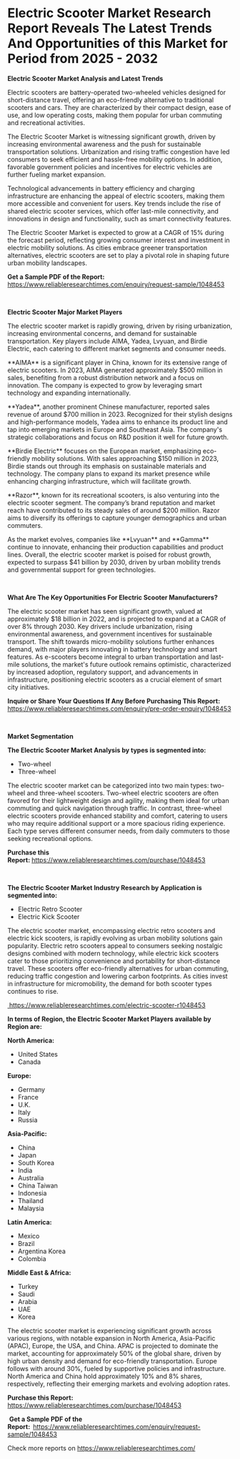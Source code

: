 <p><h1>Electric Scooter Market Research Report Reveals The Latest Trends And Opportunities of this Market for Period from 2025 - 2032</h1></p><p><strong>Electric Scooter Market Analysis and Latest Trends</strong></p>
<p><p>Electric scooters are battery-operated two-wheeled vehicles designed for short-distance travel, offering an eco-friendly alternative to traditional scooters and cars. They are characterized by their compact design, ease of use, and low operating costs, making them popular for urban commuting and recreational activities.</p><p>The Electric Scooter Market is witnessing significant growth, driven by increasing environmental awareness and the push for sustainable transportation solutions. Urbanization and rising traffic congestion have led consumers to seek efficient and hassle-free mobility options. In addition, favorable government policies and incentives for electric vehicles are further fueling market expansion.</p><p>Technological advancements in battery efficiency and charging infrastructure are enhancing the appeal of electric scooters, making them more accessible and convenient for users. Key trends include the rise of shared electric scooter services, which offer last-mile connectivity, and innovations in design and functionality, such as smart connectivity features.</p><p>The Electric Scooter Market is expected to grow at a CAGR of 15% during the forecast period, reflecting growing consumer interest and investment in electric mobility solutions. As cities embrace greener transportation alternatives, electric scooters are set to play a pivotal role in shaping future urban mobility landscapes.</p></p>
<p><strong>Get a Sample PDF of the Report:&nbsp;</strong> <a href="https://www.reliableresearchtimes.com/enquiry/request-sample/1048453?utm_campaign=3518&utm_medium=2&utm_source=Github&utm_content=ia&utm_term=30032025&utm_id=electric-scooter">https://www.reliableresearchtimes.com/enquiry/request-sample/1048453</a></p>
<p>&nbsp;</p>
<p><strong>Electric Scooter Major Market Players</strong></p>
<p><p>The electric scooter market is rapidly growing, driven by rising urbanization, increasing environmental concerns, and demand for sustainable transportation. Key players include AIMA, Yadea, Lvyuan, and Birdie Electric, each catering to different market segments and consumer needs.</p><p>**AIMA** is a significant player in China, known for its extensive range of electric scooters. In 2023, AIMA generated approximately $500 million in sales, benefiting from a robust distribution network and a focus on innovation. The company is expected to grow by leveraging smart technology and expanding internationally.</p><p>**Yadea**, another prominent Chinese manufacturer, reported sales revenue of around $700 million in 2023. Recognized for their stylish designs and high-performance models, Yadea aims to enhance its product line and tap into emerging markets in Europe and Southeast Asia. The company's strategic collaborations and focus on R&D position it well for future growth.</p><p>**Birdie Electric** focuses on the European market, emphasizing eco-friendly mobility solutions. With sales approaching $150 million in 2023, Birdie stands out through its emphasis on sustainable materials and technology. The company plans to expand its market presence while enhancing charging infrastructure, which will facilitate growth.</p><p>**Razor**, known for its recreational scooters, is also venturing into the electric scooter segment. The company’s brand reputation and market reach have contributed to its steady sales of around $200 million. Razor aims to diversify its offerings to capture younger demographics and urban commuters.</p><p>As the market evolves, companies like **Lvyuan** and **Gamma** continue to innovate, enhancing their production capabilities and product lines. Overall, the electric scooter market is poised for robust growth, expected to surpass $41 billion by 2030, driven by urban mobility trends and governmental support for green technologies.</p></p>
<p>&nbsp;</p>
<p><strong>What Are The Key Opportunities For Electric Scooter Manufacturers?</strong></p>
<p><p>The electric scooter market has seen significant growth, valued at approximately $18 billion in 2022, and is projected to expand at a CAGR of over 8% through 2030. Key drivers include urbanization, rising environmental awareness, and government incentives for sustainable transport. The shift towards micro-mobility solutions further enhances demand, with major players innovating in battery technology and smart features. As e-scooters become integral to urban transportation and last-mile solutions, the market's future outlook remains optimistic, characterized by increased adoption, regulatory support, and advancements in infrastructure, positioning electric scooters as a crucial element of smart city initiatives.</p></p>
<p><strong>Inquire or Share Your Questions If Any Before Purchasing This Report:</strong> <a href="https://www.reliableresearchtimes.com/enquiry/pre-order-enquiry/1048453?utm_campaign=3518&utm_medium=2&utm_source=Github&utm_content=ia&utm_term=30032025&utm_id=electric-scooter">https://www.reliableresearchtimes.com/enquiry/pre-order-enquiry/1048453</a></p>
<p>&nbsp;</p>
<p><strong>Market Segmentation</strong></p>
<p><strong>The Electric Scooter Market Analysis by types is segmented into:</strong></p>
<p><ul><li>Two-wheel</li><li>Three-wheel</li></ul></p>
<p><p>The electric scooter market can be categorized into two main types: two-wheel and three-wheel scooters. Two-wheel electric scooters are often favored for their lightweight design and agility, making them ideal for urban commuting and quick navigation through traffic. In contrast, three-wheel electric scooters provide enhanced stability and comfort, catering to users who may require additional support or a more spacious riding experience. Each type serves different consumer needs, from daily commuters to those seeking recreational options.</p></p>
<p><strong>Purchase this Report:&nbsp;</strong><a href="https://www.reliableresearchtimes.com/purchase/1048453?utm_campaign=3518&utm_medium=2&utm_source=Github&utm_content=ia&utm_term=30032025&utm_id=electric-scooter">https://www.reliableresearchtimes.com/purchase/1048453</a></p>
<p>&nbsp;</p>
<p><strong>The Electric Scooter Market Industry Research by Application is segmented into:</strong></p>
<p><ul><li>Electric Retro Scooter</li><li>Electric Kick Scooter</li></ul></p>
<p><p>The electric scooter market, encompassing electric retro scooters and electric kick scooters, is rapidly evolving as urban mobility solutions gain popularity. Electric retro scooters appeal to consumers seeking nostalgic designs combined with modern technology, while electric kick scooters cater to those prioritizing convenience and portability for short-distance travel. These scooters offer eco-friendly alternatives for urban commuting, reducing traffic congestion and lowering carbon footprints. As cities invest in infrastructure for micromobility, the demand for both scooter types continues to rise.</p></p>
<p><a href="https://www.reliableresearchtimes.com/electric-scooter-r1048453?utm_campaign=3518&utm_medium=2&utm_source=Github&utm_content=ia&utm_term=30032025&utm_id=electric-scooter">&nbsp;https://www.reliableresearchtimes.com/electric-scooter-r1048453</a></p>
<p><strong>In terms of Region, the Electric Scooter Market Players available by Region are:</strong></p>
<p>
    <p> <strong> North America: </strong>
        <ul>
            <li>United States</li>
            <li>Canada</li>
        </ul>
        </p> 
    <p> <strong> Europe: </strong>
        <ul>
            <li>Germany</li>
            <li>France</li>
            <li>U.K.</li>
            <li>Italy</li>
            <li>Russia</li>
        </ul>
        </p> 
    <p> <strong> Asia-Pacific: </strong>
        <ul>
            <li>China</li>
            <li>Japan</li>
            <li>South Korea</li>
            <li>India</li>
            <li>Australia</li>
            <li>China Taiwan</li>
            <li>Indonesia</li>
            <li>Thailand</li>
            <li>Malaysia</li>
        </ul>
        </p> 
    <p> <strong> Latin America: </strong>
        <ul>
            <li>Mexico</li>
            <li>Brazil</li>
            <li>Argentina Korea</li>
            <li>Colombia</li>
        </ul>
        </p> 
    <p> <strong> Middle East & Africa: </strong>
        <ul>
            <li>Turkey</li>
            <li>Saudi</li>
            <li>Arabia</li>
            <li>UAE</li>
            <li>Korea</li>
        </ul>
    </p>
    </p>
<p><p>The electric scooter market is experiencing significant growth across various regions, with notable expansion in North America, Asia-Pacific (APAC), Europe, the USA, and China. APAC is projected to dominate the market, accounting for approximately 50% of the global share, driven by high urban density and demand for eco-friendly transportation. Europe follows with around 30%, fueled by supportive policies and infrastructure. North America and China hold approximately 10% and 8% shares, respectively, reflecting their emerging markets and evolving adoption rates.</p></p>
<p><strong>Purchase this Report: </strong><a href="https://www.reliableresearchtimes.com/purchase/1048453?utm_campaign=3518&utm_medium=2&utm_source=Github&utm_content=ia&utm_term=30032025&utm_id=electric-scooter">https://www.reliableresearchtimes.com/purchase/1048453</a></p>
<p>&nbsp;<strong>Get a Sample PDF of the Report:&nbsp;&nbsp;</strong><a href="https://www.reliableresearchtimes.com/enquiry/request-sample/1048453?utm_campaign=3518&utm_medium=2&utm_source=Github&utm_content=ia&utm_term=30032025&utm_id=electric-scooter">https://www.reliableresearchtimes.com/enquiry/request-sample/1048453</a></p>
<p><strong></strong></p>
<p>Check more reports on <a href="https://www.reliableresearchtimes.com/?utm_campaign=3518&utm_medium=2&utm_source=Github&utm_content=ia&utm_term=30032025&utm_id=electric-scooter">https://www.reliableresearchtimes.com/</a></p>